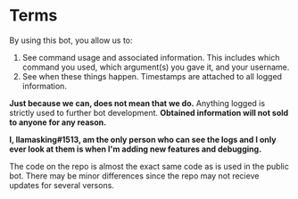 # Terms

By using this bot, you allow us to:

1. See command usage and associated information. This includes which command you used, which argument(s) you gave it, and your username.
2. See when these things happen. Timestamps are attached to all logged information.

**Just because we  can, does not mean that we do.** Anything logged is strictly used to further bot development. **Obtained information will not sold to anyone for any reason.**

**I, llamasking\#1513, am the only person who can see the logs and I only ever look at them is when I'm adding new features and debugging.**

The code on the repo is almost the exact same code as is used in the public bot. There may be minor differences since the repo may not recieve updates for several versons.
